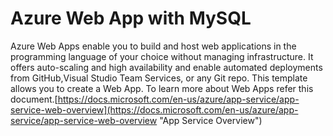 # Azure Web App with MySQL

Azure Web Apps enable you to build and host web applications in the programming language of your choice without managing infrastructure. It offers auto-scaling and high availability and enable automated deployments from GitHub,Visual Studio Team Services, or any Git repo. 
This template allows you to create a Web App. 
To learn more about Web Apps refer this document.[https://docs.microsoft.com/en-us/azure/app-service/app-service-web-overview](https://docs.microsoft.com/en-us/azure/app-service/app-service-web-overview "App Service Overview")